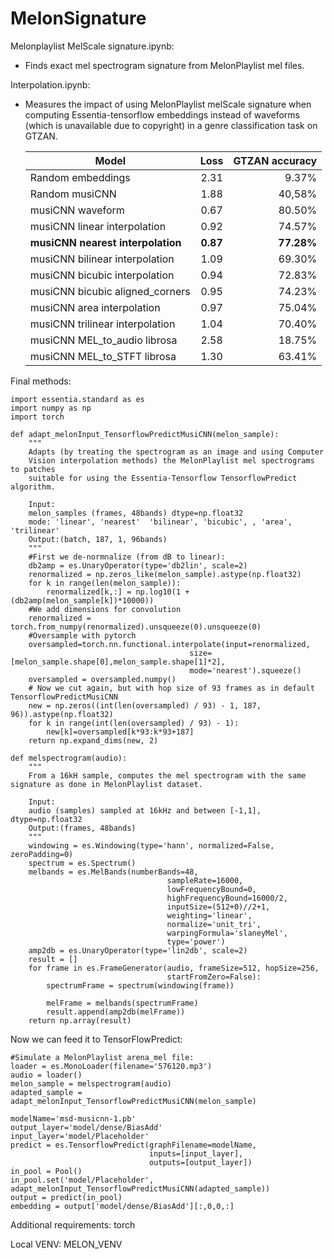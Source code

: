 # MelonSignature
Melonplaylist MelScale signature.ipynb:
* Finds exact mel spectrogram signature from MelonPlaylist mel files.

Interpolation.ipynb:
* Measures the impact of using MelonPlaylist melScale signature when computing Essentia-tensorflow embeddings instead of waveforms (which is unavailable due to copyright) in a genre classification task on GTZAN.


    | Model        | Loss           | GTZAN accuracy  |
    | ------------- |:-------------:| -----:|
    | Random embeddings      | 2.31 | 9.37% |
    | Random musiCNN      | 1.88 | 40,58% |
    | musiCNN waveform      |    0.67   |   80.50% |
    | musiCNN linear interpolation | 0.92      |    74.57% |
    | <strong>musiCNN nearest interpolation</strong> | <strong>0.87    </strong>  |  <strong>  77.28% </strong>|
    | musiCNN bilinear interpolation | 1.09     |    69.30% |
    | musiCNN bicubic interpolation |   0.94   |    72.83% |
    | musiCNN bicubic aligned_corners |   0.95   |    74.23% |
    | musiCNN area interpolation |      0.97 |    75.04% |
    | musiCNN trilinear interpolation |  1.04     |    70.40% |
    | musiCNN MEL_to_audio librosa |  2.58     |    18.75% |
    | musiCNN MEL_to_STFT librosa |    1.30   |    63.41% |

Final methods:


```
import essentia.standard as es
import numpy as np
import torch

def adapt_melonInput_TensorflowPredictMusiCNN(melon_sample):
    """
    Adapts (by treating the spectrogram as an image and using Computer 
    Vision interpolation methods) the MelonPlaylist mel spectrograms to patches
    suitable for using the Essentia-Tensorflow TensorflowPredict algorithm.

    Input:
    melon_samples (frames, 48bands) dtype=np.float32
    mode: 'linear', 'nearest'  'bilinear', 'bicubic', , 'area', 'trilinear'
    Output:(batch, 187, 1, 96bands)
    """
    #First we de-normnalize (from dB to linear):
    db2amp = es.UnaryOperator(type='db2lin', scale=2)
    renormalized = np.zeros_like(melon_sample).astype(np.float32)
    for k in range(len(melon_sample)):
        renormalized[k,:] = np.log10(1 + (db2amp(melon_sample[k])*10000))
    #We add dimensions for convolution
    renormalized = torch.from_numpy(renormalized).unsqueeze(0).unsqueeze(0)
    #Oversample with pytorch   
    oversampled=torch.nn.functional.interpolate(input=renormalized, 
                                        size=[melon_sample.shape[0],melon_sample.shape[1]*2],
                                        mode='nearest').squeeze()
    oversampled = oversampled.numpy()
    # Now we cut again, but with hop size of 93 frames as in default TensorflowPredictMusiCNN
    new = np.zeros((int(len(oversampled) / 93) - 1, 187, 96)).astype(np.float32)
    for k in range(int(len(oversampled) / 93) - 1):
        new[k]=oversampled[k*93:k*93+187]
    return np.expand_dims(new, 2)
```

```
def melspectrogram(audio):
    """
    From a 16kH sample, computes the mel spectrogram with the same signature as done in MelonPlaylist dataset.
    
    Input:
    audio (samples) sampled at 16kHz and between [-1,1], dtype=np.float32
    Output:(frames, 48bands)
    """    
    windowing = es.Windowing(type='hann', normalized=False, zeroPadding=0)
    spectrum = es.Spectrum()
    melbands = es.MelBands(numberBands=48,
                                   sampleRate=16000,
                                   lowFrequencyBound=0,
                                   highFrequencyBound=16000/2,
                                   inputSize=(512+0)//2+1,
                                   weighting='linear',
                                   normalize='unit_tri',
                                   warpingFormula='slaneyMel',
                                   type='power')
    amp2db = es.UnaryOperator(type='lin2db', scale=2)
    result = []
    for frame in es.FrameGenerator(audio, frameSize=512, hopSize=256,
                                   startFromZero=False):
        spectrumFrame = spectrum(windowing(frame))

        melFrame = melbands(spectrumFrame)
        result.append(amp2db(melFrame))
    return np.array(result)
```
Now we can feed it to TensorFlowPredict:
```
#Simulate a MelonPlaylist arena_mel file:
loader = es.MonoLoader(filename='576120.mp3')
audio = loader()
melon_sample = melspectrogram(audio)
adapted_sample = adapt_melonInput_TensorflowPredictMusiCNN(melon_sample)

modelName='msd-musicnn-1.pb'
output_layer='model/dense/BiasAdd'
input_layer='model/Placeholder'
predict = es.TensorflowPredict(graphFilename=modelName,
                               inputs=[input_layer],
                               outputs=[output_layer])
in_pool = Pool()
in_pool.set('model/Placeholder', adapt_melonInput_TensorflowPredictMusiCNN(adapted_sample))
output = predict(in_pool)
embedding = output['model/dense/BiasAdd'][:,0,0,:]
```
Additional requirements: torch

Local VENV: MELON_VENV

